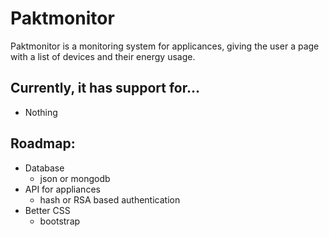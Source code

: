 # Paktmonitor

Paktmonitor is a monitoring system for applicances, giving the user a page with a list of devices and their energy usage.  
## Currently, it has support for...  
* Nothing  

## Roadmap:
* Database
	* json or mongodb
* API for appliances
	* hash or RSA based authentication
* Better CSS
	* bootstrap